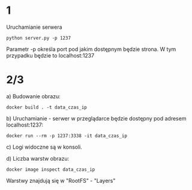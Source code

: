 # 1
Uruchamianie serwera 

```python server.py -p 1237```

Parametr -p określa port pod jakim dostępnym będzie strona. W tym przypadku będzie to localhost:1237


# 2/3
a) Budowanie obrazu:

``` docker build . -t data_czas_ip ```

b) Uruchamianie - serwer w przeglądarce będzie dostępny pod adresem localhost:1237:

``` docker run --rm -p 1237:3338 -it data_czas_ip ```

c) Logi widoczne są w konsoli.

d) Liczba warstw obrazu:

```docker image inspect data_czas_ip```

Warstwy znajdują się w "RootFS" - "Layers"
